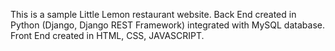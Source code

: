 This is a sample Little Lemon restaurant website.
Back End created in Python (Django, Django REST Framework) integrated with MySQL database.
Front End created in HTML, CSS, JAVASCRIPT.
